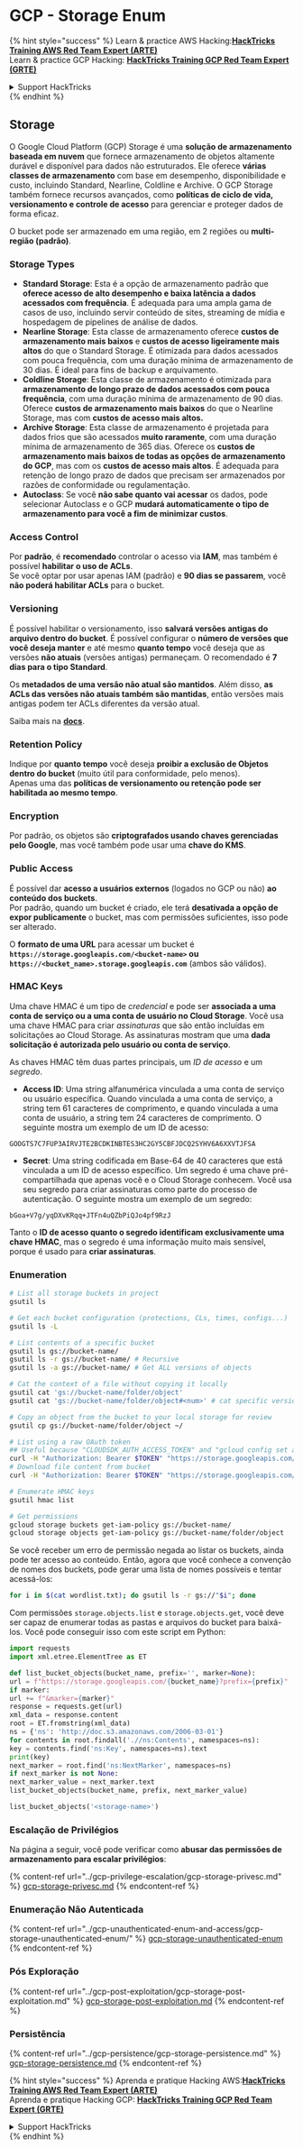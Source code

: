 # GCP - Storage Enum

{% hint style="success" %}
Learn & practice AWS Hacking:<img src="../../../.gitbook/assets/image (1).png" alt="" data-size="line">[**HackTricks Training AWS Red Team Expert (ARTE)**](https://training.hacktricks.xyz/courses/arte)<img src="../../../.gitbook/assets/image (1).png" alt="" data-size="line">\
Learn & practice GCP Hacking: <img src="../../../.gitbook/assets/image (2).png" alt="" data-size="line">[**HackTricks Training GCP Red Team Expert (GRTE)**<img src="../../../.gitbook/assets/image (2).png" alt="" data-size="line">](https://training.hacktricks.xyz/courses/grte)

<details>

<summary>Support HackTricks</summary>

* Check the [**subscription plans**](https://github.com/sponsors/carlospolop)!
* **Join the** 💬 [**Discord group**](https://discord.gg/hRep4RUj7f) or the [**telegram group**](https://t.me/peass) or **follow** us on **Twitter** 🐦 [**@hacktricks\_live**](https://twitter.com/hacktricks\_live)**.**
* **Share hacking tricks by submitting PRs to the** [**HackTricks**](https://github.com/carlospolop/hacktricks) and [**HackTricks Cloud**](https://github.com/carlospolop/hacktricks-cloud) github repos.

</details>
{% endhint %}

## Storage

O Google Cloud Platform (GCP) Storage é uma **solução de armazenamento baseada em nuvem** que fornece armazenamento de objetos altamente durável e disponível para dados não estruturados. Ele oferece **várias classes de armazenamento** com base em desempenho, disponibilidade e custo, incluindo Standard, Nearline, Coldline e Archive. O GCP Storage também fornece recursos avançados, como **políticas de ciclo de vida, versionamento e controle de acesso** para gerenciar e proteger dados de forma eficaz.

O bucket pode ser armazenado em uma região, em 2 regiões ou **multi-região (padrão)**.

### Storage Types

* **Standard Storage**: Esta é a opção de armazenamento padrão que **oferece acesso de alto desempenho e baixa latência a dados acessados com frequência**. É adequada para uma ampla gama de casos de uso, incluindo servir conteúdo de sites, streaming de mídia e hospedagem de pipelines de análise de dados.
* **Nearline Storage**: Esta classe de armazenamento oferece **custos de armazenamento mais baixos** e **custos de acesso ligeiramente mais altos** do que o Standard Storage. É otimizada para dados acessados com pouca frequência, com uma duração mínima de armazenamento de 30 dias. É ideal para fins de backup e arquivamento.
* **Coldline Storage**: Esta classe de armazenamento é otimizada para **armazenamento de longo prazo de dados acessados com pouca frequência**, com uma duração mínima de armazenamento de 90 dias. Oferece **custos de armazenamento mais baixos** do que o Nearline Storage, mas com **custos de acesso mais altos.**
* **Archive Storage**: Esta classe de armazenamento é projetada para dados frios que são acessados **muito raramente**, com uma duração mínima de armazenamento de 365 dias. Oferece os **custos de armazenamento mais baixos de todas as opções de armazenamento do GCP**, mas com os **custos de acesso mais altos**. É adequada para retenção de longo prazo de dados que precisam ser armazenados por razões de conformidade ou regulamentação.
* **Autoclass**: Se você **não sabe quanto vai acessar** os dados, pode selecionar Autoclass e o GCP **mudará automaticamente o tipo de armazenamento para você a fim de minimizar custos**.

### Access Control

Por **padrão**, é **recomendado** controlar o acesso via **IAM**, mas também é possível **habilitar o uso de ACLs**.\
Se você optar por usar apenas IAM (padrão) e **90 dias se passarem**, você **não poderá habilitar ACLs** para o bucket.

### Versioning

É possível habilitar o versionamento, isso **salvará versões antigas do arquivo dentro do bucket**. É possível configurar o **número de versões que você deseja manter** e até mesmo **quanto tempo** você deseja que as versões **não atuais** (versões antigas) permaneçam. O recomendado é **7 dias para o tipo Standard**.

Os **metadados de uma versão não atual são mantidos**. Além disso, **as ACLs das versões não atuais também são mantidas**, então versões mais antigas podem ter ACLs diferentes da versão atual.

Saiba mais na [**docs**](https://cloud.google.com/storage/docs/object-versioning).

### Retention Policy

Indique por **quanto tempo** você deseja **proibir a exclusão de Objetos dentro do bucket** (muito útil para conformidade, pelo menos).\
Apenas uma das **políticas de versionamento ou retenção pode ser habilitada ao mesmo tempo**.

### Encryption

Por padrão, os objetos são **criptografados usando chaves gerenciadas pelo Google**, mas você também pode usar uma **chave do KMS**.

### Public Access

É possível dar **acesso a usuários externos** (logados no GCP ou não) **ao conteúdo dos buckets**.\
Por padrão, quando um bucket é criado, ele terá **desativada a opção de expor publicamente** o bucket, mas com permissões suficientes, isso pode ser alterado.

O **formato de uma URL** para acessar um bucket é **`https://storage.googleapis.com/<bucket-name>` ou `https://<bucket_name>.storage.googleapis.com`** (ambos são válidos).

### HMAC Keys

Uma chave HMAC é um tipo de _credencial_ e pode ser **associada a uma conta de serviço ou a uma conta de usuário no Cloud Storage**. Você usa uma chave HMAC para criar _assinaturas_ que são então incluídas em solicitações ao Cloud Storage. As assinaturas mostram que uma **dada solicitação é autorizada pelo usuário ou conta de serviço**.

As chaves HMAC têm duas partes principais, um _ID de acesso_ e um _segredo_.

*   **Access ID**: Uma string alfanumérica vinculada a uma conta de serviço ou usuário específica. Quando vinculada a uma conta de serviço, a string tem 61 caracteres de comprimento, e quando vinculada a uma conta de usuário, a string tem 24 caracteres de comprimento. O seguinte mostra um exemplo de um ID de acesso:

`GOOGTS7C7FUP3AIRVJTE2BCDKINBTES3HC2GY5CBFJDCQ2SYHV6A6XXVTJFSA`
*   **Secret**: Uma string codificada em Base-64 de 40 caracteres que está vinculada a um ID de acesso específico. Um segredo é uma chave pré-compartilhada que apenas você e o Cloud Storage conhecem. Você usa seu segredo para criar assinaturas como parte do processo de autenticação. O seguinte mostra um exemplo de um segredo:

`bGoa+V7g/yqDXvKRqq+JTFn4uQZbPiQJo4pf9RzJ`

Tanto o **ID de acesso quanto o segredo identificam exclusivamente uma chave HMAC**, mas o segredo é uma informação muito mais sensível, porque é usado para **criar assinaturas**.

### Enumeration
```bash
# List all storage buckets in project
gsutil ls

# Get each bucket configuration (protections, CLs, times, configs...)
gsutil ls -L

# List contents of a specific bucket
gsutil ls gs://bucket-name/
gsutil ls -r gs://bucket-name/ # Recursive
gsutil ls -a gs://bucket-name/ # Get ALL versions of objects

# Cat the context of a file without copying it locally
gsutil cat 'gs://bucket-name/folder/object'
gsutil cat 'gs://bucket-name/folder/object#<num>' # cat specific version

# Copy an object from the bucket to your local storage for review
gsutil cp gs://bucket-name/folder/object ~/

# List using a raw OAuth token
## Useful because "CLOUDSDK_AUTH_ACCESS_TOKEN" and "gcloud config set auth/access_token_file" doesn't work with gsutil
curl -H "Authorization: Bearer $TOKEN" "https://storage.googleapis.com/storage/v1/b/<storage-name>/o"
# Download file content from bucket
curl -H "Authorization: Bearer $TOKEN" "https://storage.googleapis.com/storage/v1/b/supportstorage-58249/o/flag.txt?alt=media" --output -

# Enumerate HMAC keys
gsutil hmac list

# Get permissions
gcloud storage buckets get-iam-policy gs://bucket-name/
gcloud storage objects get-iam-policy gs://bucket-name/folder/object
```
Se você receber um erro de permissão negada ao listar os buckets, ainda pode ter acesso ao conteúdo. Então, agora que você conhece a convenção de nomes dos buckets, pode gerar uma lista de nomes possíveis e tentar acessá-los:
```bash
for i in $(cat wordlist.txt); do gsutil ls -r gs://"$i"; done
```
Com permissões `storage.objects.list` e `storage.objects.get`, você deve ser capaz de enumerar todas as pastas e arquivos do bucket para baixá-los. Você pode conseguir isso com este script em Python:
```python
import requests
import xml.etree.ElementTree as ET

def list_bucket_objects(bucket_name, prefix='', marker=None):
url = f"https://storage.googleapis.com/{bucket_name}?prefix={prefix}"
if marker:
url += f"&marker={marker}"
response = requests.get(url)
xml_data = response.content
root = ET.fromstring(xml_data)
ns = {'ns': 'http://doc.s3.amazonaws.com/2006-03-01'}
for contents in root.findall('.//ns:Contents', namespaces=ns):
key = contents.find('ns:Key', namespaces=ns).text
print(key)
next_marker = root.find('ns:NextMarker', namespaces=ns)
if next_marker is not None:
next_marker_value = next_marker.text
list_bucket_objects(bucket_name, prefix, next_marker_value)

list_bucket_objects('<storage-name>')
```
### Escalação de Privilégios

Na página a seguir, você pode verificar como **abusar das permissões de armazenamento para escalar privilégios**:

{% content-ref url="../gcp-privilege-escalation/gcp-storage-privesc.md" %}
[gcp-storage-privesc.md](../gcp-privilege-escalation/gcp-storage-privesc.md)
{% endcontent-ref %}

### Enumeração Não Autenticada

{% content-ref url="../gcp-unauthenticated-enum-and-access/gcp-storage-unauthenticated-enum/" %}
[gcp-storage-unauthenticated-enum](../gcp-unauthenticated-enum-and-access/gcp-storage-unauthenticated-enum/)
{% endcontent-ref %}

### Pós Exploração

{% content-ref url="../gcp-post-exploitation/gcp-storage-post-exploitation.md" %}
[gcp-storage-post-exploitation.md](../gcp-post-exploitation/gcp-storage-post-exploitation.md)
{% endcontent-ref %}

### Persistência

{% content-ref url="../gcp-persistence/gcp-storage-persistence.md" %}
[gcp-storage-persistence.md](../gcp-persistence/gcp-storage-persistence.md)
{% endcontent-ref %}

{% hint style="success" %}
Aprenda e pratique Hacking AWS:<img src="../../../.gitbook/assets/image (1).png" alt="" data-size="line">[**HackTricks Training AWS Red Team Expert (ARTE)**](https://training.hacktricks.xyz/courses/arte)<img src="../../../.gitbook/assets/image (1).png" alt="" data-size="line">\
Aprenda e pratique Hacking GCP: <img src="../../../.gitbook/assets/image (2).png" alt="" data-size="line">[**HackTricks Training GCP Red Team Expert (GRTE)**<img src="../../../.gitbook/assets/image (2).png" alt="" data-size="line">](https://training.hacktricks.xyz/courses/grte)

<details>

<summary>Support HackTricks</summary>

* Confira os [**planos de assinatura**](https://github.com/sponsors/carlospolop)!
* **Junte-se ao** 💬 [**grupo do Discord**](https://discord.gg/hRep4RUj7f) ou ao [**grupo do telegram**](https://t.me/peass) ou **siga**-nos no **Twitter** 🐦 [**@hacktricks\_live**](https://twitter.com/hacktricks\_live)**.**
* **Compartilhe truques de hacking enviando PRs para o** [**HackTricks**](https://github.com/carlospolop/hacktricks) e [**HackTricks Cloud**](https://github.com/carlospolop/hacktricks-cloud) repositórios do github.

</details>
{% endhint %}
